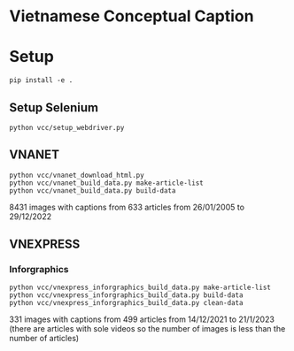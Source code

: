 # Vietnamese Conceptual Caption

# Setup

```
pip install -e .
```

## Setup Selenium

```
python vcc/setup_webdriver.py
```

## VNANET

```
python vcc/vnanet_download_html.py
python vcc/vnanet_build_data.py make-article-list
python vcc/vnanet_build_data.py build-data
```

8431 images with captions from 633 articles from 26/01/2005 to 29/12/2022

## VNEXPRESS

### Inforgraphics

```
python vcc/vnexpress_inforgraphics_build_data.py make-article-list
python vcc/vnexpress_inforgraphics_build_data.py build-data
python vcc/vnexpress_inforgraphics_build_data.py clean-data
```

331 images with captions from 499 articles from 14/12/2021 to 21/1/2023 (there are articles with sole videos so the number of images is less than the number of articles)

